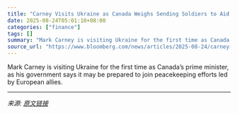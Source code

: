 ```yaml
---
title: "Carney Visits Ukraine as Canada Weighs Sending Soldiers to Aid in Peacekeeping"
date: 2025-08-24T05:01:10+08:00
categories: ["finance"]
tags: []
summary: "Mark Carney is visiting Ukraine for the first time as Canada’s prime minister, as his government says it may be prepared to join peacekeeping efforts led by European allies."
source_url: "https://www.bloomberg.com/news/articles/2025-08-24/carney-visits-ukraine-as-canada-weighs-sending-soldiers-to-aid-in-peacekeeping"
---
```


Mark Carney is visiting Ukraine for the first time as Canada’s prime minister, as his government says it may be prepared to join peacekeeping efforts led by European allies.

---

*来源: [原文链接](https://www.bloomberg.com/news/articles/2025-08-24/carney-visits-ukraine-as-canada-weighs-sending-soldiers-to-aid-in-peacekeeping)*
